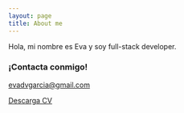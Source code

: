 ```yaml
---
layout: page
title: About me
---
```


Hola, mi nombre es Eva y soy full-stack developer.

### ¡Contacta conmigo!

[evadvgarcia@gmail.com](mailto:evadvgarcia@gmail.com)

<a href="EvaMariadeVenaGarcia_CurriculumVitae.pdf" download="EvaMariadeVenaGarcia_CurriculumVitae.pdf">Descarga CV</a>
